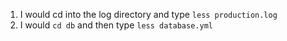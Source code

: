 1. I would cd into the log directory and type `less production.log`
2. I would `cd db` and then type `less database.yml`
